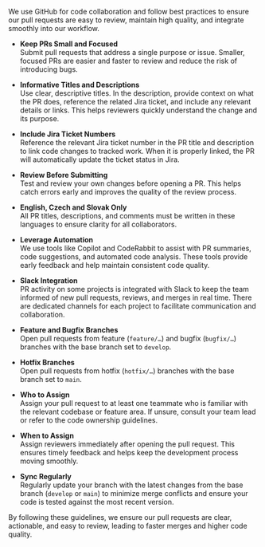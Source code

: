 We use GitHub for code collaboration and follow best practices to ensure our pull requests are easy to review, maintain high quality, and integrate smoothly into our workflow.

- **Keep PRs Small and Focused**  
  Submit pull requests that address a single purpose or issue. Smaller, focused PRs are easier and faster to review and reduce the risk of introducing bugs.

- **Informative Titles and Descriptions**  
  Use clear, descriptive titles. In the description, provide context on what the PR does, reference the related Jira ticket, and include any relevant details or links. This helps reviewers quickly understand the change and its purpose.

- **Include Jira Ticket Numbers**  
  Reference the relevant Jira ticket number in the PR title and description to link code changes to tracked work. When it is properly linked, the PR will automatically update the ticket status in Jira.

- **Review Before Submitting**  
  Test and review your own changes before opening a PR. This helps catch errors early and improves the quality of the review process.

- **English, Czech and Slovak Only**  
  All PR titles, descriptions, and comments must be written in these languages to ensure clarity for all collaborators.

- **Leverage Automation**  
  We use tools like Copilot and CodeRabbit to assist with PR summaries, code suggestions, and automated code analysis. These tools provide early feedback and help maintain consistent code quality.

- **Slack Integration**  
  PR activity on some projects is integrated with Slack to keep the team informed of new pull requests, reviews, and merges in real time. There are dedicated channels for each project to facilitate communication and collaboration.

- **Feature and Bugfix Branches**  
  Open pull requests from feature (`feature/…`) and bugfix (`bugfix/…`) branches with the base branch set to `develop`.
- **Hotfix Branches**  
  Open pull requests from hotfix (`hotfix/…`) branches with the base branch set to `main`.

- **Who to Assign**  
  Assign your pull request to at least one teammate who is familiar with the relevant codebase or feature area. If unsure, consult your team lead or refer to the code ownership guidelines.

- **When to Assign**  
  Assign reviewers immediately after opening the pull request. This ensures timely feedback and helps keep the development process moving smoothly. 

- **Sync Regularly**  
  Regularly update your branch with the latest changes from the base branch (`develop` or `main`) to minimize merge conflicts and ensure your code is tested against the most recent version.

By following these guidelines, we ensure our pull requests are clear, actionable, and easy to review, leading to faster merges and higher code quality.
